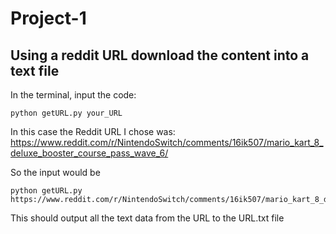 # Project-1
## Using a reddit URL download the content into a text file

In the terminal, input the code:

```
python getURL.py your_URL
```
In this case the Reddit URL I chose was:
https://www.reddit.com/r/NintendoSwitch/comments/16ik507/mario_kart_8_deluxe_booster_course_pass_wave_6/

So the input would be 
```
python getURL.py https://www.reddit.com/r/NintendoSwitch/comments/16ik507/mario_kart_8_deluxe_booster_course_pass_wave_6/
```
This should output all the text data from the URL to the URL.txt file 